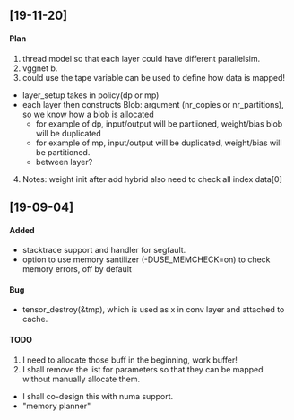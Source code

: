 ## [19-11-20]
#### Plan
1. thread model so that each layer could have different parallelsim.
2. vggnet b.
3. could use the tape variable can be used to  define how data is mapped!
  - layer_setup takes in policy(dp or mp)
  - each layer then constructs Blob: argument (nr_copies or nr_partitions), so we know how a blob is allocated
     * for example of dp, input/output will be partiioned, weight/bias blob will be duplicated
     * for example of mp, input/output will be duplicated, weight/bias will be partitioned.
     * between layer?
4. Notes:
  weight init after add hybrid
  also need to check all index data[0]

## [19-09-04]
#### Added
- stacktrace support and handler for segfault.
- option to use memory santilizer (-DUSE_MEMCHECK=on) to check memory errors, off by default

#### Bug
- tensor_destroy(&tmp), which is used as x in conv layer and attached to cache.

#### TODO
1. I need to allocate those buff in the beginning, work buffer!
2. I shall remove the list for parameters so that they can be mapped without manually allocate them.
  - I shall co-design this with numa support.
  - "memory planner"
